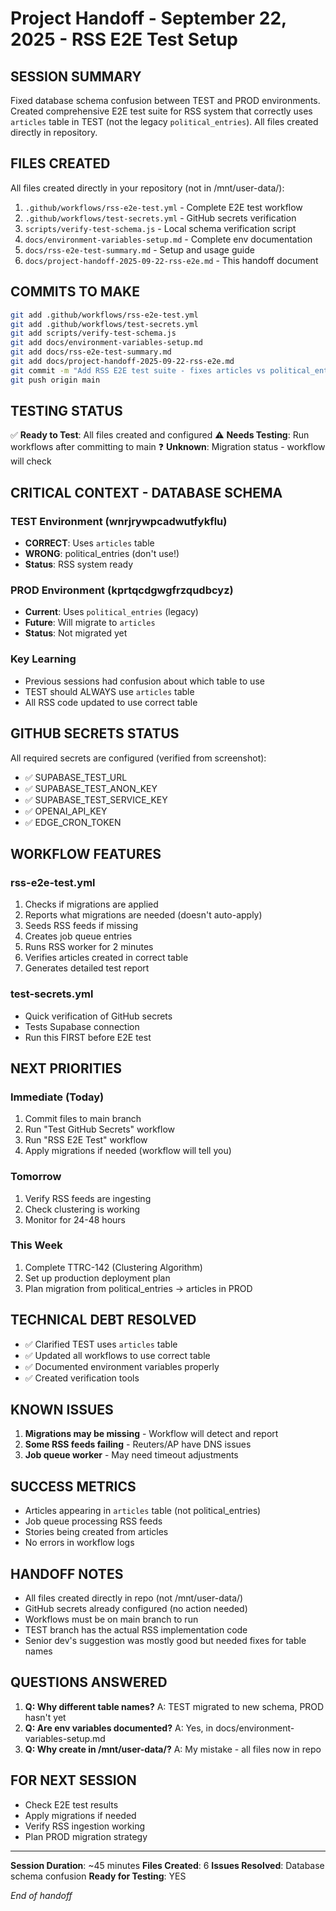 # Project Handoff - September 22, 2025 - RSS E2E Test Setup

## SESSION SUMMARY
Fixed database schema confusion between TEST and PROD environments. Created comprehensive E2E test suite for RSS system that correctly uses `articles` table in TEST (not the legacy `political_entries`). All files created directly in repository.

## FILES CREATED
All files created directly in your repository (not in /mnt/user-data/):

1. `.github/workflows/rss-e2e-test.yml` - Complete E2E test workflow
2. `.github/workflows/test-secrets.yml` - GitHub secrets verification  
3. `scripts/verify-test-schema.js` - Local schema verification script
4. `docs/environment-variables-setup.md` - Complete env documentation
5. `docs/rss-e2e-test-summary.md` - Setup and usage guide
6. `docs/project-handoff-2025-09-22-rss-e2e.md` - This handoff document

## COMMITS TO MAKE
```bash
git add .github/workflows/rss-e2e-test.yml
git add .github/workflows/test-secrets.yml  
git add scripts/verify-test-schema.js
git add docs/environment-variables-setup.md
git add docs/rss-e2e-test-summary.md
git add docs/project-handoff-2025-09-22-rss-e2e.md
git commit -m "Add RSS E2E test suite - fixes articles vs political_entries confusion"
git push origin main
```

## TESTING STATUS
✅ **Ready to Test**: All files created and configured
⚠️ **Needs Testing**: Run workflows after committing to main
❓ **Unknown**: Migration status - workflow will check

## CRITICAL CONTEXT - DATABASE SCHEMA

### TEST Environment (wnrjrywpcadwutfykflu)
- **CORRECT**: Uses `articles` table
- **WRONG**: political_entries (don't use!)
- **Status**: RSS system ready

### PROD Environment (kprtqcdgwgfrzqudbcyz)  
- **Current**: Uses `political_entries` (legacy)
- **Future**: Will migrate to `articles`
- **Status**: Not migrated yet

### Key Learning
- Previous sessions had confusion about which table to use
- TEST should ALWAYS use `articles` table
- All RSS code updated to use correct table

## GITHUB SECRETS STATUS
All required secrets are configured (verified from screenshot):
- ✅ SUPABASE_TEST_URL
- ✅ SUPABASE_TEST_ANON_KEY
- ✅ SUPABASE_TEST_SERVICE_KEY
- ✅ OPENAI_API_KEY
- ✅ EDGE_CRON_TOKEN

## WORKFLOW FEATURES

### rss-e2e-test.yml
1. Checks if migrations are applied
2. Reports what migrations are needed (doesn't auto-apply)
3. Seeds RSS feeds if missing
4. Creates job queue entries
5. Runs RSS worker for 2 minutes
6. Verifies articles created in correct table
7. Generates detailed test report

### test-secrets.yml
- Quick verification of GitHub secrets
- Tests Supabase connection
- Run this FIRST before E2E test

## NEXT PRIORITIES

### Immediate (Today)
1. Commit files to main branch
2. Run "Test GitHub Secrets" workflow
3. Run "RSS E2E Test" workflow
4. Apply migrations if needed (workflow will tell you)

### Tomorrow
1. Verify RSS feeds are ingesting
2. Check clustering is working
3. Monitor for 24-48 hours

### This Week
1. Complete TTRC-142 (Clustering Algorithm)
2. Set up production deployment plan
3. Plan migration from political_entries → articles in PROD

## TECHNICAL DEBT RESOLVED
- ✅ Clarified TEST uses `articles` table
- ✅ Updated all workflows to use correct table
- ✅ Documented environment variables properly
- ✅ Created verification tools

## KNOWN ISSUES
1. **Migrations may be missing** - Workflow will detect and report
2. **Some RSS feeds failing** - Reuters/AP have DNS issues
3. **Job queue worker** - May need timeout adjustments

## SUCCESS METRICS
- Articles appearing in `articles` table (not political_entries)
- Job queue processing RSS feeds
- Stories being created from articles
- No errors in workflow logs

## HANDOFF NOTES
- All files created directly in repo (not /mnt/user-data/)
- GitHub secrets already configured (no action needed)
- Workflows must be on main branch to run
- TEST branch has the actual RSS implementation code
- Senior dev's suggestion was mostly good but needed fixes for table names

## QUESTIONS ANSWERED
1. **Q: Why different table names?** A: TEST migrated to new schema, PROD hasn't yet
2. **Q: Are env variables documented?** A: Yes, in docs/environment-variables-setup.md
3. **Q: Why create in /mnt/user-data/?** A: My mistake - all files now in repo

## FOR NEXT SESSION
- Check E2E test results
- Apply migrations if needed
- Verify RSS ingestion working
- Plan PROD migration strategy

---

**Session Duration**: ~45 minutes
**Files Created**: 6
**Issues Resolved**: Database schema confusion
**Ready for Testing**: YES

*End of handoff*
